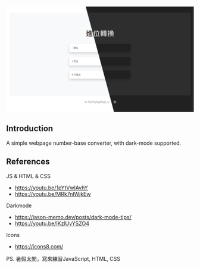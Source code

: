 [![進入網站](./cover.png)](https://flyhighhigh.github.io/base-converter/)



## Introduction

A simple webpage number-base converter, with dark-mode supported.



## References

JS & HTML & CSS

- https://youtu.be/1pYtVwIAvhY
- https://youtu.be/MRk7nlWjkEw

Darkmode

- https://jason-memo.dev/posts/dark-mode-tips/
- https://youtu.be/IKzlUvYSZO4

Icons

- https://icons8.com/



PS. 暑假太閒，寫來練習JavaScript, HTML, CSS
